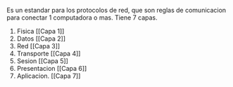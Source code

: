 Es un estandar para los protocolos de red, que son reglas de comunicacion para conectar 1 computadora o mas.
Tiene 7 capas.
1. Fisica [[Capa 1]]
2. Datos [[Capa 2]]
3. Red [[Capa 3]]
4. Transporte [[Capa 4]]
5. Sesion [[Capa 5]]
6. Presentacion [[Capa 6]]
7. Aplicacion. [[Capa 7]]
#### 
	
	